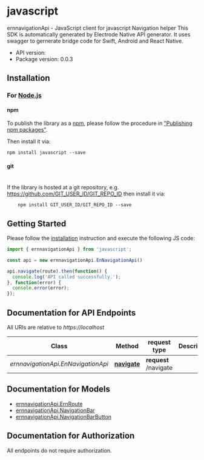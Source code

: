 # javascript

ernnavigationApi - JavaScript client for javascript
Navigation helper
This SDK is automatically generated by Electrode Native API generator.
It uses swagger to gernerate bridge code for Swift, Android and React Native.

- API version: 
- Package version: 0.0.3

## Installation

### For [Node.js](https://nodejs.org/)

#### npm

To publish the library as a [npm](https://www.npmjs.com/),
please follow the procedure in ["Publishing npm packages"](https://docs.npmjs.com/getting-started/publishing-npm-packages).

Then install it via:

```shell
npm install javascript --save
```

#### git
#
If the library is hosted at a git repository, e.g.
https://github.com/GIT_USER_ID/GIT_REPO_ID
then install it via:

```shell
    npm install GIT_USER_ID/GIT_REPO_ID --save
```

## Getting Started

Please follow the [installation](#installation) instruction and execute the following JS code:

```javascript
import { ernnavigationApi } from 'javascript';

const api = new ernnavigationApi.EnNavigationApi()

api.navigate(route).then(function() {
  console.log('API called successfully.');
}, function(error) {
  console.error(error);
});

```

## Documentation for API Endpoints

All URIs are relative to *https://localhost*

Class | Method |request type | Description
------------ | ------------- | ------------- | -------------
*ernnavigationApi.EnNavigationApi* | [**navigate**](docs/EnNavigationApi.md#navigate) | **request** /navigate | 

## Documentation for Models
 - [ernnavigationApi.ErnRoute](docs/ErnRoute.md)
 - [ernnavigationApi.NavigationBar](docs/NavigationBar.md)
 - [ernnavigationApi.NavigationBarButton](docs/NavigationBarButton.md)

## Documentation for Authorization

 All endpoints do not require authorization.

